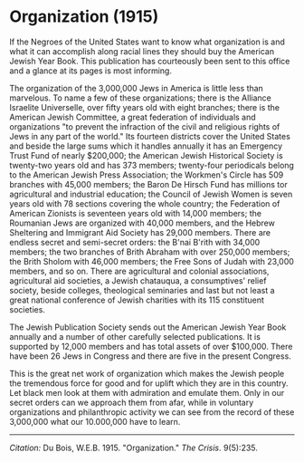 <!--
title:   Organization
author:  Du Bois, W.E.B.
journal: The Crisis
year:    1915
volume:  9
issue:   5
pages:   235
-->
# Organization (1915)

If the Negroes of the United States want to know what organization is and what it can accomplish along racial lines they should buy the American Jewish Year Book. This publication has courteously been sent to this office and a glance at its pages is most informing.

The organization of the 3,000,000 Jews in America is little less than marvelous. To name a few of these organizations; there is the Alliance Israelite Universelle, over fifty years old with eight branches; there is the American Jewish Committee, a great federation of individuals and organizations "to prevent the infraction of the civil and religious rights of Jews in any part of the world." Its fourteen districts cover the United States and beside the large sums which it handles annually it has an Emergency Trust Fund of nearly $200,000; the American Jewish Historical Society is twenty-two years old and has 373 members; twenty-four periodicals belong to the American Jewish Press Association; the Workmen's Circle has 509 branches with 45,000 members; the Baron De Hirsch Fund has millions tor agricultural and industrial education; the Council of Jewish Women is seven years old with 78 sections covering the whole country; the Federation of American Zionists is seventeen years old with 14,000 members; the Roumanian Jews are organized with 40,000 members, and the Hebrew Sheltering and Immigrant Aid Society has 29,000 members. There are endless secret and semi-secret orders: the B'nai B'rith with 34,000 members; the two branches of Brith Abraham with over 250,000 members; the Brith Sholom with 46,000 members; the Free Sons of Judah with 23,000 members, and so on. There are agricultural and colonial associations, agricultural aid societies, a Jewish chatauqua, a consumptives' relief society, beside colleges, theological seminaries and last but not least a great national conference of Jewish charities with its 115 constituent societies.

The Jewish Publication Society sends out the American Jewish Year Book annually and a number of other carefully selected publications. It is supported by 12,000 members and has total assets of over $100,000. There have been 26 Jews in Congress and there are five in the present Congress.

This is the great net work of organization which makes the Jewish people the tremendous force for good and for uplift which they are in this country. Let black men look at them with admiration and emulate them. Only in our secret orders can we approach them from afar, while in voluntary organizations and philanthropic activity we can see from the record of these 3,000,000 what our 10.000,000 have to learn.

______________
*Citation:* Du Bois, W.E.B. 1915. "Organization." *The Crisis*. 9(5):235.